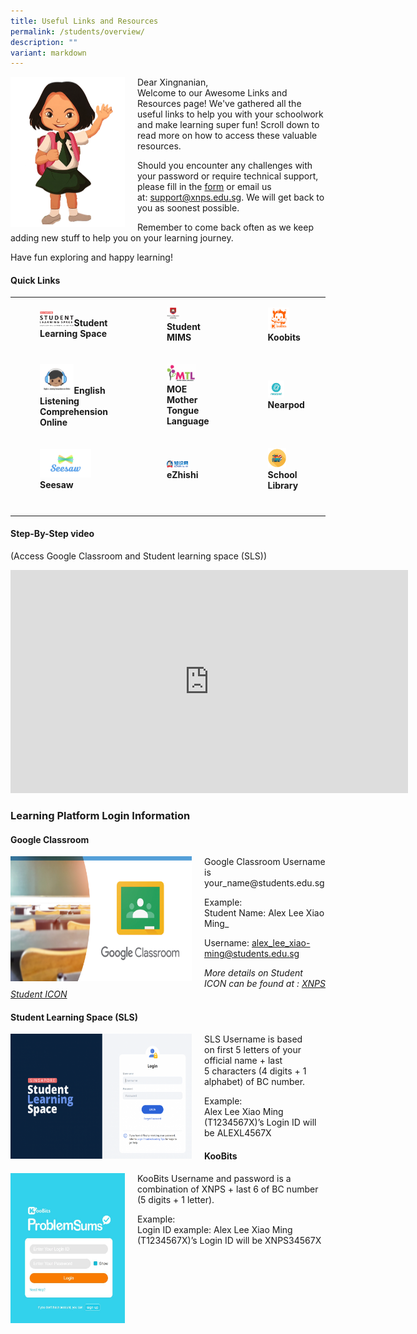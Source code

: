 ```yaml
---
title: Useful Links and Resources
permalink: /students/overview/
description: ""
variant: markdown
---
```

<img src="/images/girl.png" style="width:183px;height:240px;margin-right:20px;" align="left">Dear Xingnanian,  
Welcome to our Awesome Links and Resources page! We've gathered all the useful links to help you with your schoolwork and make learning super fun! 
Scroll down to read more on how to access these valuable resources.

Should you encounter any challenges with your password or require technical support, please fill in the 
[form](https://form.gov.sg/62ddf9fb7eb7140012ad0588) or email us at:&nbsp;[support@xnps.edu.sg](http://support@xnps.edu.sg%20/). We will get back to you as soonest possible.    
 
 Remember to come back often as we keep adding new stuff to help you on your learning journey. 
 
 Have fun exploring and happy learning!
#### Quick Links

|  	|  	|  	|  	|
|---	|---	|---	|---	|
| <figure><a href="https://vle.learning.moe.edu.sg/login"><img style="width:50%" src="/images/ul1.png"></a><b>Student Learning Space</b></figure>  	|<figure><a href="https://workspace.google.com/dashboard"><img style="width:30%" src="/images/Students/mimsportal.png"></a><b>Student MIMS </b></figure> 	| <figure><a href="https://member.koobits.com/"><img style="width:60%" src="/images/ul3.png"></a><b>Koobits</b></figure>	|  	|
| <figure><a href="https://xingnan.of-stars.com/"><img style="width:50%" src="/images/ul4.png"></a><b>English Listening Comprehension Online</b></figure>  	| <figure><a href="https://www.mtl.moe.edu.sg/"><img style="width:70%" src="/images/ul6.png"></a><b>MOE Mother Tongue Language</b></figure>| <figure><a href="https://nearpod.com/"><img style="width:45%" src="/images/ul7.png"></a><b>Nearpod</b></figure> 	| 	|
| <figure><a href="https://web.seesaw.me/"><img style="width:75%" src="/images/ul8.png"></a><b>Seesaw</b></figure> 	| <figure><a href="https://www.ezhishi.net/Contents/"><img style="width:50%" src="/images/ul10.png"></a><b>eZhishi</b></figure>	| <figure><a href="https://staging.d24s03z0ob23eb.amplifyapp.com/students/school-library/"><img style="width:50%" src="/images/ul9.png"></a><b> School Library</b></figure> 	|  	|
|  	| | <br> 



#### Step-By-Step video 
(Access Google Classroom and Student learning space (SLS))

<iframe width="636" height="357" src="https://www.youtube.com/embed/KkbS5f9EZPo" title="Google Classroom and SLS Tutorial for Parents" frameborder="0" allow="accelerometer; autoplay; clipboard-write; encrypted-media; gyroscope; picture-in-picture" allowfullscreen=""></iframe>

### Learning Platform Login Information 



#### Google Classroom

<p><a href="https://classroom.google.com/?pli=1"><img src="/images/lp1.png" style="width:290px;height:200px;margin-right:20px;" align="left"></a></p>  Google Classroom Username is your_name@students.edu.sg


Example:  
Student Name:&nbsp;Alex Lee Xiao Ming_&nbsp;

Username: alex_lee_xiao-ming@students.edu.sg

_More details on Student ICON can be found at :&nbsp;[XNPS Student ICON](https://www.xingnanpri.moe.edu.sg/students/student-icon/)_

#### Student Learning Space (SLS)

<p><a href="https://vle.learning.moe.edu.sg/login"><img src="/images/lp2.png" style="width:290px;height:200px;margin-right:20px;" align="left"></a></p> SLS Username is based on&nbsp;first 5&nbsp;letters of your official name +&nbsp;last 5&nbsp;characters (4 digits + 1 alphabet) of BC number.

  

 Example:  
Alex Lee Xiao Ming (T1234567X)’s Login ID will be&nbsp;ALEXL4567X


#### KooBits

<p><a href="https://vle.learning.moe.edu.sg/login"><img src="/images/lp3.png" style="width:183px;height:240px;margin-right:20px;" align="left"></a></p> KooBits Username and password is a combination of&nbsp;XNPS&nbsp;+&nbsp;last 6&nbsp;of BC number (5 digits + 1 letter).

 Example:  
Login ID example: Alex Lee Xiao Ming (T1234567X)’s Login ID will be&nbsp;XNPS34567X

